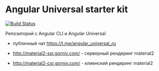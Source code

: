 # Angular Universal starter kit
[![Build Status](https://semaphoreci.com/api/v1/angularru/angular-universal-starter/branches/master/badge.svg)](https://semaphoreci.com/angularru/angular-universal-starter)

Репозиторий с Angular CLI и Angular Universal

- публичный чат https://t.me/angular_universal_ru

- http://material2-ssr.gorniv.com/ - серверный рендеринг material2

- http://material2-csr.gorniv.com/ - клиенский рендеринг material2
